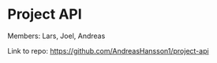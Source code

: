 # Project API

Members: Lars, Joel, Andreas

Link to repo:
https://github.com/AndreasHansson1/project-api